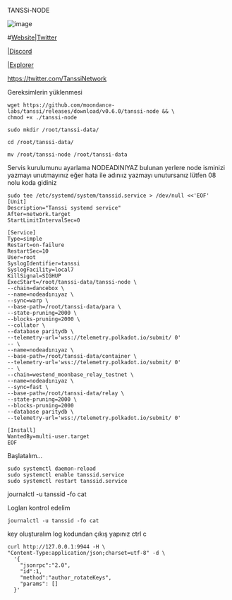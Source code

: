  TANSSi-NODE

        

![image](https://github.com/muratyazar501/TANSS--NODE/assets/136369047/13951c36-baea-4208-a549-a23bb6e1a546)


 
           


#[Website](https://www.tanssi.network/)|[Twitter](https://twitter.com/TanssiNetwork)

|[Discord](https://discord.gg/WMxTM2fQkr)

|[Explorer](https://polkadot.js.org/apps/?rpc=wss://fraa-dancebox-rpc.a.dancebox.tanssi.network#/extrinsics)
     


https://twitter.com/TanssiNetwork




Gereksimlerin yüklenmesi

```shell
wget https://github.com/moondance-labs/tanssi/releases/download/v0.6.0/tanssi-node && \
chmod +x ./tanssi-node

sudo mkdir /root/tanssi-data/

cd /root/tanssi-data/

mv /root/tanssi-node /root/tanssi-data

```

Servis kurulumunu ayarlama NODEADINIYAZ bulunan yerlere node isminizi yazmayı unutmayınız eğer hata ile adınıız yazmayı unutursanız lütfen 08 nolu koda gidiniz

```shell
sudo tee /etc/systemd/system/tanssid.service > /dev/null <<'EOF'
[Unit]
Description="Tanssi systemd service"
After=network.target
StartLimitIntervalSec=0

[Service]
Type=simple
Restart=on-failure
RestartSec=10
User=root
SyslogIdentifier=tanssi
SyslogFacility=local7
KillSignal=SIGHUP
ExecStart=/root/tanssi-data/tanssi-node \
--chain=dancebox \
--name=nodeadınıyaz \
--sync=warp \
--base-path=/root/tanssi-data/para \
--state-pruning=2000 \
--blocks-pruning=2000 \
--collator \
--database paritydb \
--telemetry-url='wss://telemetry.polkadot.io/submit/ 0' 
-- \
--name=nodeadınıyaz \
--base-path=/root/tanssi-data/container \
--telemetry-url='wss://telemetry.polkadot.io/submit/ 0' 
-- \
--chain=westend_moonbase_relay_testnet \
--name=nodeadınıyaz \
--sync=fast \
--base-path=/root/tanssi-data/relay \
--state-pruning=2000 \
--blocks-pruning=2000 
--database paritydb \
--telemetry-url='wss://telemetry.polkadot.io/submit/ 0' 

[Install]
WantedBy=multi-user.target
EOF
```

Başlatalım...


```shell
sudo systemctl daemon-reload
sudo systemctl enable tanssid.service
sudo systemctl restart tanssid.service
```
journalctl -u tanssid -fo cat

Logları kontrol edelim 


```shell
journalctl -u tanssid -fo cat
```

key oluşturalım log kodundan çıkış yapınız ctrl c


```shell
curl http://127.0.0.1:9944 -H \
"Content-Type:application/json;charset=utf-8" -d \
  '{
    "jsonrpc":"2.0",
    "id":1,
    "method":"author_rotateKeys",
    "params": []
  }'
```
